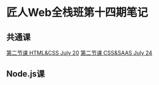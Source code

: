 # 匠人Web全栈班第十四期笔记
## 共通课
[第二节课 HTML&CSS July 20](02-HTML&CSS.md)
[第二节课 CSS&SAAS July 24](03-CSS&SAAS.md)

## Node.js课
